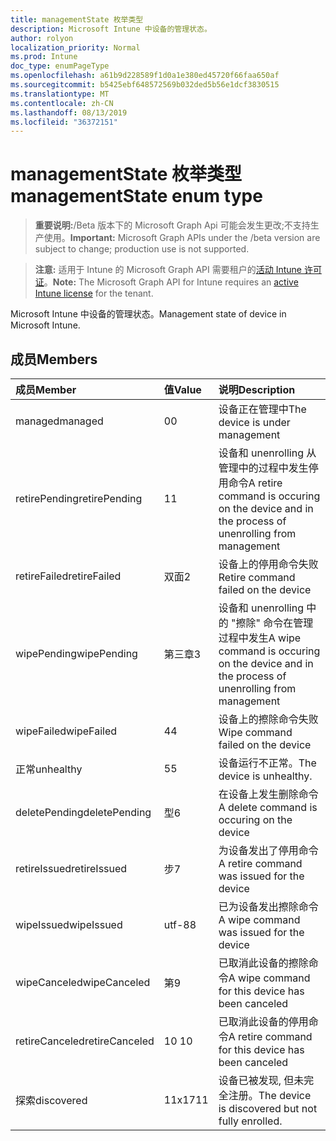 ```yaml
---
title: managementState 枚举类型
description: Microsoft Intune 中设备的管理状态。
author: rolyon
localization_priority: Normal
ms.prod: Intune
doc_type: enumPageType
ms.openlocfilehash: a61b9d228589f1d0a1e380ed45720f66faa650af
ms.sourcegitcommit: b5425ebf648572569b032ded5b56e1dcf3830515
ms.translationtype: MT
ms.contentlocale: zh-CN
ms.lasthandoff: 08/13/2019
ms.locfileid: "36372151"
---
```

# <a name="managementstate-enum-type"></a><span data-ttu-id="7e7b0-103">managementState 枚举类型</span><span class="sxs-lookup"><span data-stu-id="7e7b0-103">managementState enum type</span></span>

> <span data-ttu-id="7e7b0-104">**重要说明:**/Beta 版本下的 Microsoft Graph Api 可能会发生更改;不支持生产使用。</span><span class="sxs-lookup"><span data-stu-id="7e7b0-104">**Important:** Microsoft Graph APIs under the /beta version are subject to change; production use is not supported.</span></span>

> <span data-ttu-id="7e7b0-105">**注意:** 适用于 Intune 的 Microsoft Graph API 需要租户的[活动 Intune 许可证](https://go.microsoft.com/fwlink/?linkid=839381)。</span><span class="sxs-lookup"><span data-stu-id="7e7b0-105">**Note:** The Microsoft Graph API for Intune requires an [active Intune license](https://go.microsoft.com/fwlink/?linkid=839381) for the tenant.</span></span>

<span data-ttu-id="7e7b0-106">Microsoft Intune 中设备的管理状态。</span><span class="sxs-lookup"><span data-stu-id="7e7b0-106">Management state of device in Microsoft Intune.</span></span>

## <a name="members"></a><span data-ttu-id="7e7b0-107">成员</span><span class="sxs-lookup"><span data-stu-id="7e7b0-107">Members</span></span>
|<span data-ttu-id="7e7b0-108">成员</span><span class="sxs-lookup"><span data-stu-id="7e7b0-108">Member</span></span>|<span data-ttu-id="7e7b0-109">值</span><span class="sxs-lookup"><span data-stu-id="7e7b0-109">Value</span></span>|<span data-ttu-id="7e7b0-110">说明</span><span class="sxs-lookup"><span data-stu-id="7e7b0-110">Description</span></span>|
|:---|:---|:---|
|<span data-ttu-id="7e7b0-111">managed</span><span class="sxs-lookup"><span data-stu-id="7e7b0-111">managed</span></span>|<span data-ttu-id="7e7b0-112">0</span><span class="sxs-lookup"><span data-stu-id="7e7b0-112">0</span></span>|<span data-ttu-id="7e7b0-113">设备正在管理中</span><span class="sxs-lookup"><span data-stu-id="7e7b0-113">The device is under management</span></span>|
|<span data-ttu-id="7e7b0-114">retirePending</span><span class="sxs-lookup"><span data-stu-id="7e7b0-114">retirePending</span></span>|<span data-ttu-id="7e7b0-115">1</span><span class="sxs-lookup"><span data-stu-id="7e7b0-115">1</span></span>|<span data-ttu-id="7e7b0-116">设备和 unenrolling 从管理中的过程中发生停用命令</span><span class="sxs-lookup"><span data-stu-id="7e7b0-116">A retire command is occuring on the device and in the process of unenrolling from management</span></span>|
|<span data-ttu-id="7e7b0-117">retireFailed</span><span class="sxs-lookup"><span data-stu-id="7e7b0-117">retireFailed</span></span>|<span data-ttu-id="7e7b0-118">双面</span><span class="sxs-lookup"><span data-stu-id="7e7b0-118">2</span></span>|<span data-ttu-id="7e7b0-119">设备上的停用命令失败</span><span class="sxs-lookup"><span data-stu-id="7e7b0-119">Retire command failed on the device</span></span>|
|<span data-ttu-id="7e7b0-120">wipePending</span><span class="sxs-lookup"><span data-stu-id="7e7b0-120">wipePending</span></span>|<span data-ttu-id="7e7b0-121">第三章</span><span class="sxs-lookup"><span data-stu-id="7e7b0-121">3</span></span>|<span data-ttu-id="7e7b0-122">设备和 unenrolling 中的 "擦除" 命令在管理过程中发生</span><span class="sxs-lookup"><span data-stu-id="7e7b0-122">A wipe command is occuring on the device and in the process of unenrolling from management</span></span>|
|<span data-ttu-id="7e7b0-123">wipeFailed</span><span class="sxs-lookup"><span data-stu-id="7e7b0-123">wipeFailed</span></span>|<span data-ttu-id="7e7b0-124">4</span><span class="sxs-lookup"><span data-stu-id="7e7b0-124">4</span></span>|<span data-ttu-id="7e7b0-125">设备上的擦除命令失败</span><span class="sxs-lookup"><span data-stu-id="7e7b0-125">Wipe command failed on the device</span></span>|
|<span data-ttu-id="7e7b0-126">正常</span><span class="sxs-lookup"><span data-stu-id="7e7b0-126">unhealthy</span></span>|<span data-ttu-id="7e7b0-127">5</span><span class="sxs-lookup"><span data-stu-id="7e7b0-127">5</span></span>|<span data-ttu-id="7e7b0-128">设备运行不正常。</span><span class="sxs-lookup"><span data-stu-id="7e7b0-128">The device is unhealthy.</span></span>|
|<span data-ttu-id="7e7b0-129">deletePending</span><span class="sxs-lookup"><span data-stu-id="7e7b0-129">deletePending</span></span>|<span data-ttu-id="7e7b0-130">型</span><span class="sxs-lookup"><span data-stu-id="7e7b0-130">6</span></span>|<span data-ttu-id="7e7b0-131">在设备上发生删除命令</span><span class="sxs-lookup"><span data-stu-id="7e7b0-131">A delete command is occuring on the device</span></span> |
|<span data-ttu-id="7e7b0-132">retireIssued</span><span class="sxs-lookup"><span data-stu-id="7e7b0-132">retireIssued</span></span>|<span data-ttu-id="7e7b0-133">步</span><span class="sxs-lookup"><span data-stu-id="7e7b0-133">7</span></span>|<span data-ttu-id="7e7b0-134">为设备发出了停用命令</span><span class="sxs-lookup"><span data-stu-id="7e7b0-134">A retire command was issued for the device</span></span>|
|<span data-ttu-id="7e7b0-135">wipeIssued</span><span class="sxs-lookup"><span data-stu-id="7e7b0-135">wipeIssued</span></span>|<span data-ttu-id="7e7b0-136">utf-8</span><span class="sxs-lookup"><span data-stu-id="7e7b0-136">8</span></span>|<span data-ttu-id="7e7b0-137">已为设备发出擦除命令</span><span class="sxs-lookup"><span data-stu-id="7e7b0-137">A wipe command was issued for the device</span></span>|
|<span data-ttu-id="7e7b0-138">wipeCanceled</span><span class="sxs-lookup"><span data-stu-id="7e7b0-138">wipeCanceled</span></span>|<span data-ttu-id="7e7b0-139">第</span><span class="sxs-lookup"><span data-stu-id="7e7b0-139">9</span></span>|<span data-ttu-id="7e7b0-140">已取消此设备的擦除命令</span><span class="sxs-lookup"><span data-stu-id="7e7b0-140">A wipe command for this device has been canceled</span></span>|
|<span data-ttu-id="7e7b0-141">retireCanceled</span><span class="sxs-lookup"><span data-stu-id="7e7b0-141">retireCanceled</span></span>|<span data-ttu-id="7e7b0-142">10 </span><span class="sxs-lookup"><span data-stu-id="7e7b0-142">10</span></span>|<span data-ttu-id="7e7b0-143">已取消此设备的停用命令</span><span class="sxs-lookup"><span data-stu-id="7e7b0-143">A retire command for this device has been canceled</span></span>|
|<span data-ttu-id="7e7b0-144">探索</span><span class="sxs-lookup"><span data-stu-id="7e7b0-144">discovered</span></span>|<span data-ttu-id="7e7b0-145">11x17</span><span class="sxs-lookup"><span data-stu-id="7e7b0-145">11</span></span>|<span data-ttu-id="7e7b0-146">设备已被发现, 但未完全注册。</span><span class="sxs-lookup"><span data-stu-id="7e7b0-146">The device is discovered but not fully enrolled.</span></span>|



